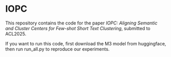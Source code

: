 # IOPC
This repository contains the code for the paper _IOPC: Aligning Semantic and Cluster Centers for Few-shot Short Text Clustering_, submitted to ACL2025.

If you want to run this code, first download the M3 model from huggingface, then run run_all.py to reproduce our experiments.
